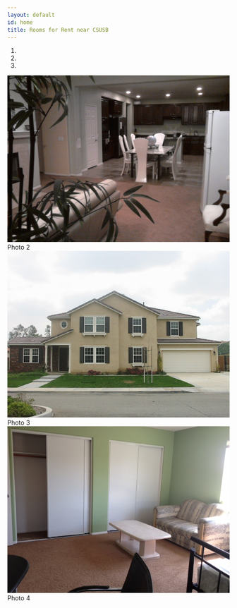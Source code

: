 ```yaml
---
layout: default
id: home
title: Rooms for Rent near CSUSB
---
```


<div id="carousel-example-generic" class="carousel slide">
  <!-- Indicators -->
  <ol class="carousel-indicators">
    <li data-target="#carousel-example-generic" data-slide-to="0" class="active"></li>
    <li data-target="#carousel-example-generic" data-slide-to="1"></li>
    <li data-target="#carousel-example-generic" data-slide-to="2"></li>
  </ol>

  <!-- Wrapper for slides -->
  <div class="carousel-inner">
    <div class="item active">
      <img class="img-responsive" src="images/photo2.jpg" alt="photo 2" />
      <div class="carousel-caption">
        Photo 2
      </div>
    </div>
    <div class="item">
      <img class="img-responsive" src="images/photo3.jpg" alt="photo 3" />
      <div class="carousel-caption">
        Photo 3
      </div>
    </div>
    <div class="item">
      <img class="img-responsive" src="images/photo4.jpg" alt="photo 4" />
      <div class="carousel-caption">
        Photo 4
      </div>
    </div>
  </div>

  <!-- Controls -->
  <a class="left carousel-control" href="#carousel-example-generic" data-slide="prev">
    <span class="icon-prev"></span>
  </a>
  <a class="right carousel-control" href="#carousel-example-generic" data-slide="next">
    <span class="icon-next"></span>
  </a>
</div>
